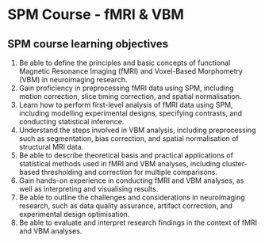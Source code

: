 # SPM Course - fMRI & VBM

## SPM course learning objectives

1.	Be able to define the principles and basic concepts of functional Magnetic Resonance Imaging (fMRI) and Voxel-Based Morphometry (VBM) in neuroimaging research.
2.	Gain proficiency in preprocessing fMRI data using SPM, including motion correction, slice timing correction, and spatial normalisation.
3.	Learn how to perform first-level analysis of fMRI data using SPM, including modelling experimental designs, specifying contrasts, and conducting statistical inference.
4.	Understand the steps involved in VBM analysis, including preprocessing such as segmentation, bias correction, and spatial normalisation of structural MRI data.
5.	Be able to describe theoretical basis and practical applications of statistical methods used in fMRI and VBM analyses, including cluster-based thresholding and correction for multiple comparisons.
6.	Gain hands-on experience in conducting fMRI and VBM analyses, as well as interpreting and visualising results.
7.	Be able to outline the challenges and considerations in neuroimaging research, such as data quality assurance, artifact correction, and experimental design optimisation.
8.	Be able to evaluate and interpret research findings in the context of fMRI and VBM analyses.